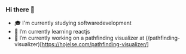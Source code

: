 ### Hi there 👋

- 🎓 I'm currently studying softwaredevelopment
- 🌱 I’m currently learning reactjs
- 🔨 I’m currently working on a pathfinding visualizer at (/pathfinding-visualizer)[https://hojelse.com/pathfinding-visualizer/]
